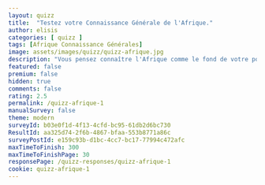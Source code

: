 ```yaml
---
layout: quizz
title:  "Testez votre Connaissance Générale de l'Afrique."
author: elisis
categories: [ quizz ]
tags: [Afrique Connaissance Générales]
image: assets/images/quizz/quizz-afrique.jpg
description: "Vous pensez connaître l'Afrique comme le fond de votre poche ? Prouvez le !"
featured: false
premium: false
hidden: true
comments: false  
rating: 2.5
permalink: /quizz-afrique-1
manualSurvey: false
theme: modern
surveyId: b03e0f1d-4f13-4cfd-bc95-61db2d6bc730
ResultId: aa325d74-2f6b-4867-bfaa-553b8771a86c
surveyPostId: e159c93b-d1bc-4cc7-bc17-77994c472afc
maxTimeToFinish: 300
maxTimeToFinishPage: 30
responsePage: /quizz-responses/quizz-afrique-1
cookie: quizz-afrique-1
---
```

